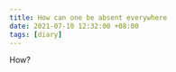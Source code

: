 ```yaml
---
title: How can one be absent everywhere
date: 2021-07-10 12:32:00 +08:00
tags: [diary]
---
```


How?
